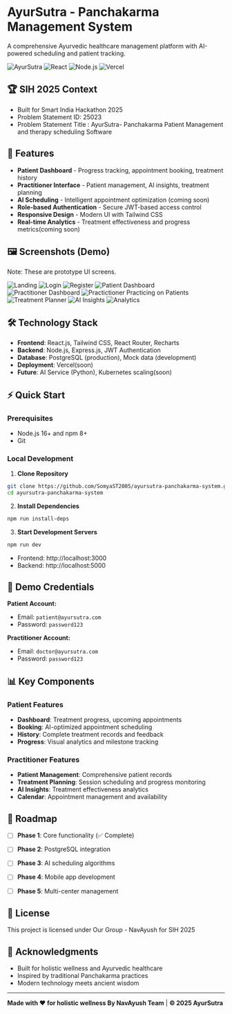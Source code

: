 # AyurSutra - Panchakarma Management System

A comprehensive Ayurvedic healthcare management platform with AI-powered scheduling and patient tracking.

![AyurSutra](https://img.shields.io/badge/AyurSutra-Panchakarma%20System-green)
![React](https://img.shields.io/badge/React-18.2.0-blue)
![Node.js](https://img.shields.io/badge/Node.js-Express-green)
![Vercel](https://img.shields.io/badge/Deploy-Vercel-black)

## 🏆 SIH 2025 Context

- Built for Smart India Hackathon 2025
- Problem Statement ID: 25023
- Problem Statement Title : AyurSutra- Panchakarma Patient Management and therapy scheduling Software

## 🌟 Features

- **Patient Dashboard** - Progress tracking, appointment booking, treatment history
- **Practitioner Interface** - Patient management, AI insights, treatment planning
- **AI Scheduling** - Intelligent appointment optimization (coming soon)
- **Role-based Authentication** - Secure JWT-based access control
- **Responsive Design** - Modern UI with Tailwind CSS
- **Real-time Analytics** - Treatment effectiveness and progress metrics(coming soon)


## 🖼️ Screenshots (Demo)

Note: These are prototype UI screens.

![Landing](../docs/assests/landing_page.png)
![Login](../docs/assests/Login_page.png)
![Register](../docs/assests/register_page.png)
![Patient Dashboard](../docs/assests/patient-dashboard-overview_page.png)
![Practitioner Dashboard](../docs/assests/practitioner-dashboard-overview_page.png)
![Practictioner Practicing on Patients](../docs/assests/practitioner-dashboard-patients_page.png)
![Treatment Planner](../docs/assests/practitioner-dashboard-treatmentsplan_page.png)
![AI Insights](../docs/assests/practitioner-dashboard-AI-Insights_page.png)
![Analytics](../docs/assests/practitioner-dashboard-analytics_page.png)



## 🛠️ Technology Stack

- **Frontend**: React.js, Tailwind CSS, React Router, Recharts
- **Backend**: Node.js, Express.js, JWT Authentication
- **Database**: PostgreSQL (production), Mock data (development)
- **Deployment**: Vercel(soon)
- **Future**: AI Service (Python), Kubernetes scaling(soon)

## ⚡ Quick Start

### Prerequisites
- Node.js 16+ and npm 8+
- Git

### Local Development

1. **Clone Repository**
```bash
git clone https://github.com/SomyaST2005/ayursutra-panchakarma-system.git
cd ayursutra-panchakarma-system
```

2. **Install Dependencies**
```bash
npm run install-deps
```

3. **Start Development Servers**
```bash
npm run dev
```

- Frontend: http://localhost:3000
- Backend: http://localhost:5000



## 🎯 Demo Credentials

**Patient Account:**
- Email: `patient@ayursutra.com`
- Password: `password123`

**Practitioner Account:**
- Email: `doctor@ayursutra.com`
- Password: `password123`

## 📊 Key Components

### Patient Features
- **Dashboard**: Treatment progress, upcoming appointments
- **Booking**: AI-optimized appointment scheduling
- **History**: Complete treatment records and feedback
- **Progress**: Visual analytics and milestone tracking

### Practitioner Features
- **Patient Management**: Comprehensive patient records
- **Treatment Planning**: Session scheduling and progress monitoring
- **AI Insights**: Treatment effectiveness analytics
- **Calendar**: Appointment management and availability

## 🔮 Roadmap

- [ ] **Phase 1**: Core functionality (✅ Complete)
- [ ] **Phase 2**: PostgreSQL integration
- [ ] **Phase 3**: AI scheduling algorithms
- [ ] **Phase 4**: Mobile app development
- [ ] **Phase 5**: Multi-center management


## 📄 License

This project is licensed under Our Group - NavAyush for SIH 2025


## 🙏 Acknowledgments

- Built for holistic wellness and Ayurvedic healthcare
- Inspired by traditional Panchakarma practices
- Modern technology meets ancient wisdom

---

**Made with ❤️ for holistic wellness By NavAyush Team** | **© 2025 AyurSutra**